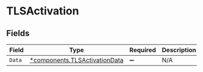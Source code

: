 # TLSActivation


## Fields

| Field                                                                     | Type                                                                      | Required                                                                  | Description                                                               |
| ------------------------------------------------------------------------- | ------------------------------------------------------------------------- | ------------------------------------------------------------------------- | ------------------------------------------------------------------------- |
| `Data`                                                                    | [*components.TLSActivationData](../../models/shared/tlsactivationdata.md) | :heavy_minus_sign:                                                        | N/A                                                                       |
